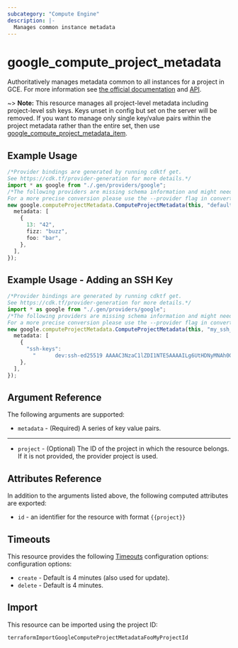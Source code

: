 ```yaml
---
subcategory: "Compute Engine"
description: |-
  Manages common instance metadata
---
```


# google\_compute\_project\_metadata

Authoritatively manages metadata common to all instances for a project in GCE. For more information see
[the official documentation](https://cloud.google.com/compute/docs/storing-retrieving-metadata)
and
[API](https://cloud.google.com/compute/docs/reference/latest/projects/setCommonInstanceMetadata).

\~> **Note:**  This resource manages all project-level metadata including project-level ssh keys.
Keys unset in config but set on the server will be removed. If you want to manage only single
key/value pairs within the project metadata rather than the entire set, then use
[google\_compute\_project\_metadata\_item](compute_project_metadata_item.html).

## Example Usage

```typescript
/*Provider bindings are generated by running cdktf get.
See https://cdk.tf/provider-generation for more details.*/
import * as google from "./.gen/providers/google";
/*The following providers are missing schema information and might need manual adjustments to synthesize correctly: google.
For a more precise conversion please use the --provider flag in convert.*/
new google.computeProjectMetadata.ComputeProjectMetadata(this, "default", {
  metadata: [
    {
      13: "42",
      fizz: "buzz",
      foo: "bar",
    },
  ],
});

```

## Example Usage - Adding an SSH Key

```typescript
/*Provider bindings are generated by running cdktf get.
See https://cdk.tf/provider-generation for more details.*/
import * as google from "./.gen/providers/google";
/*The following providers are missing schema information and might need manual adjustments to synthesize correctly: google.
For a more precise conversion please use the --provider flag in convert.*/
new google.computeProjectMetadata.ComputeProjectMetadata(this, "my_ssh_key", {
  metadata: [
    {
      "ssh-keys":
        "      dev:ssh-ed25519 AAAAC3NzaC1lZDI1NTE5AAAAILg6UtHDNyMNAh0GjaytsJdrUxjtLy3APXqZfNZhvCeT dev\n      foo:ssh-ed25519 AAAAC3NzaC1lZDI1NTE5AAAAILg6UtHDNyMNAh0GjaytsJdrUxjtLy3APXqZfNZhvCeT bar\n",
    },
  ],
});

```

## Argument Reference

The following arguments are supported:

* `metadata` - (Required) A series of key value pairs.

***

* `project` - (Optional) The ID of the project in which the resource belongs. If it
  is not provided, the provider project is used.

## Attributes Reference

In addition to the arguments listed above, the following computed attributes are exported:

* `id` - an identifier for the resource with format `{{project}}`

## Timeouts

This resource provides the following
[Timeouts](https://developer.hashicorp.com/terraform/plugin/sdkv2/resources/retries-and-customizable-timeouts) configuration options: configuration options:

* `create` - Default is 4 minutes (also used for update).
* `delete` - Default is 4 minutes.

## Import

This resource can be imported using the project ID:

`terraformImportGoogleComputeProjectMetadataFooMyProjectId`
